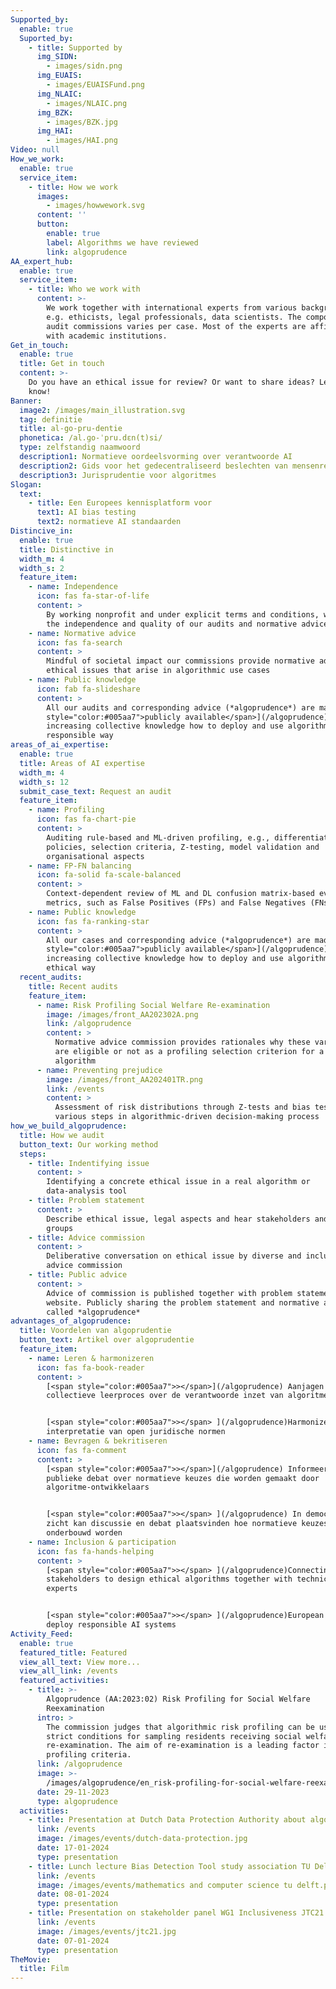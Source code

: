```yaml
---
Supported_by:
  enable: true
  Suported_by:
    - title: Supported by
      img_SIDN:
        - images/sidn.png
      img_EUAIS:
        - images/EUAISFund.png
      img_NLAIC:
        - images/NLAIC.png
      img_BZK:
        - images/BZK.jpg
      img_HAI:
        - images/HAI.png
Video: null
How_we_work:
  enable: true
  service_item:
    - title: How we work
      images:
        - images/howwework.svg
      content: ''
      button:
        enable: true
        label: Algorithms we have reviewed
        link: algoprudence
AA_expert_hub:
  enable: true
  service_item:
    - title: Who we work with
      content: >-
        We work together with international experts from various backgrounds,
        e.g. ethicists, legal professionals, data scientists. The composition of
        audit commissions varies per case. Most of the experts are affiliated
        with academic institutions.
Get_in_touch:
  enable: true
  title: Get in touch
  content: >-
    Do you have an ethical issue for review? Or want to share ideas? Let us
    know!
Banner:
  image2: /images/main_illustration.svg
  tag: definitie
  title: al-go-pru-dentie
  phonetica: /al.ɡo-ˈpru.dεn(t)si/
  type: zelfstandig naamwoord
  description1: Normatieve oordeelsvorming over verantwoorde AI
  description2: Gids voor het gedecentraliseerd beslechten van mensenrechtenspanningen
  description3: Jurisprudentie voor algoritmes
Slogan:
  text:
    - title: Een Europees kennisplatform voor
      text1: AI bias testing
      text2: normatieve AI standaarden
Distincive_in:
  enable: true
  title: Distinctive in
  width_m: 4
  width_s: 2
  feature_item:
    - name: Independence
      icon: fas fa-star-of-life
      content: >
        By working nonprofit and under explicit terms and conditions, we ensure
        the independence and quality of our audits and normative advice
    - name: Normative advice
      icon: fas fa-search
      content: >
        Mindful of societal impact our commissions provide normative advice on
        ethical issues that arise in algorithmic use cases
    - name: Public knowledge
      icon: fab fa-slideshare
      content: >
        All our audits and corresponding advice (*algoprudence*) are made [<span
        style="color:#005aa7">publicly available</span>](/algoprudence),
        increasing collective knowledge how to deploy and use algorithms in an
        responsible way
areas_of_ai_expertise:
  enable: true
  title: Areas of AI expertise
  width_m: 4
  width_s: 12
  submit_case_text: Request an audit
  feature_item:
    - name: Profiling
      icon: fas fa-chart-pie
      content: >
        Auditing rule-based and ML-driven profiling, e.g., differentiation
        policies, selection criteria, Z-testing, model validation and
        organisational aspects
    - name: FP-FN balancing
      icon: fa-solid fa-scale-balanced
      content: >
        Context-dependent review of ML and DL confusion matrix-based evaluation
        metrics, such as False Positives (FPs) and False Negatives (FNs)
    - name: Public knowledge
      icon: fas fa-ranking-star
      content: >
        All our cases and corresponding advice (*algoprudence*) are made [<span
        style="color:#005aa7">publicly available</span>](/algoprudence),
        increasing collective knowledge how to deploy and use algorithms in an
        ethical way
  recent_audits:
    title: Recent audits
    feature_item:
      - name: Risk Profiling Social Welfare Re-examination
        image: /images/front_AA202302A.png
        link: /algoprudence
        content: >
          Normative advice commission provides rationales why these variables
          are eligible or not as a profiling selection criterion for a xgboost
          algorithm
      - name: Preventing prejudice
        image: /images/front_AA202401TR.png
        link: /events
        content: >
          Assessment of risk distributions through Z-tests and bias test for
          various steps in algorithmic-driven decision-making process
how_we_build_algoprudence:
  title: How we audit
  button_text: Our working method
  steps:
    - title: Indentifying issue
      content: >
        Identifying a concrete ethical issue in a real algorithm or
        data-analysis tool
    - title: Problem statement
      content: >
        Describe ethical issue, legal aspects and hear stakeholders and affected
        groups
    - title: Advice commission
      content: >
        Deliberative conversation on ethical issue by diverse and inclusive
        advice commission
    - title: Public advice
      content: >
        Advice of commission is published together with problem statement on our
        website. Publicly sharing the problem statement and normative advice is
        called *algoprudence*
advantages_of_algoprudence:
  title: Voordelen van algoprudentie
  button_text: Artikel over algoprudentie
  feature_item:
    - name: Leren & harmonizeren
      icon: fas fa-book-reader
      content: >
        [<span style="color:#005aa7">></span>](/algoprudence) Aanjagen van
        collectieve leerproces over de verantwoorde inzet van algoritmes


        [<span style="color:#005aa7">></span> ](/algoprudence)Harmonizeren van
        interpretatie van open juridische normen
    - name: Bevragen & bekritiseren
      icon: fas fa-comment
      content: >
        [<span style="color:#005aa7">></span>](/algoprudence) Informeert het
        publieke debat over normatieve keuzes die worden gemaakt door
        algoritme-ontwikkelaars


        [<span style="color:#005aa7">></span> ](/algoprudence) In democratisch
        zicht kan discussie en debat plaatsvinden hoe normatieve keuzes
        onderbouwd worden
    - name: Inclusion & participation
      icon: fas fa-hands-helping
      content: >
        [<span style="color:#005aa7">></span> ](/algoprudence)Connecting various
        stakeholders to design ethical algorithms together with technical
        experts


        [<span style="color:#005aa7">></span> ](/algoprudence)European answer to
        deploy responsible AI systems
Activity_Feed:
  enable: true
  featured_title: Featured
  view_all_text: View more...
  view_all_link: /events
  featured_activities:
    - title: >-
        Algoprudence (AA:2023:02) Risk Profiling for Social Welfare
        Reexamination 
      intro: >
        The commission judges that algorithmic risk profiling can be used under
        strict conditions for sampling residents receiving social welfare for
        re-examination. The aim of re-examination is a leading factor in judging
        profiling criteria.
      link: /algoprudence
      image: >-
        /images/algoprudence/en_risk-profiling-for-social-welfare-reexamination-aa202302.png
      date: 29-11-2023
      type: algoprudence
  activities:
    - title: Presentation at Dutch Data Protection Authority about algoprudence
      link: /events
      image: /images/events/dutch-data-protection.jpg
      date: 17-01-2024
      type: presentation
    - title: Lunch lecture Bias Detection Tool study association TU Delft
      link: /events
      image: /images/events/mathematics and computer science tu delft.png
      date: 08-01-2024
      type: presentation
    - title: Presentation on stakeholder panel WG1 Inclusiveness JTC21
      link: /events
      image: /images/events/jtc21.jpg
      date: 07-01-2024
      type: presentation
TheMovie:
  title: Film
---
```






